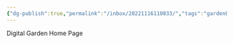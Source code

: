 ```yaml
---
{"dg-publish":true,"permalink":"/inbox/20221116110033/","tags":"gardenEntry"}
---
```



Digital Garden Home Page 
